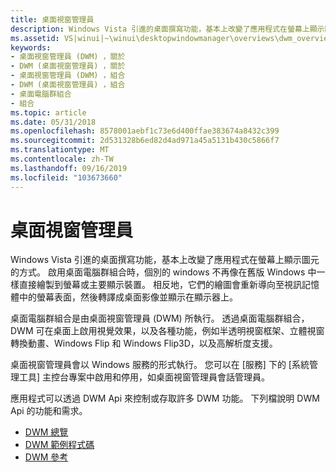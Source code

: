 ```yaml
---
title: 桌面視窗管理員
description: Windows Vista 引進的桌面撰寫功能，基本上改變了應用程式在螢幕上顯示圖元的方式。
ms.assetid: VS|winui|~\winui\desktopwindowmanager\overviews\dwm_overview.htm
keywords:
- 桌面視窗管理員 (DWM) ，關於
- DWM (桌面視窗管理員) ，關於
- 桌面視窗管理員 (DWM) ，組合
- DWM (桌面視窗管理員) ，組合
- 桌面電腦群組合
- 組合
ms.topic: article
ms.date: 05/31/2018
ms.openlocfilehash: 8578001aebf1c73e6d400ffae383674a8432c399
ms.sourcegitcommit: 2d531328b6ed82d4ad971a45a5131b430c5866f7
ms.translationtype: MT
ms.contentlocale: zh-TW
ms.lasthandoff: 09/16/2019
ms.locfileid: "103673660"
---
```

# <a name="desktop-window-manager"></a>桌面視窗管理員

Windows Vista 引進的桌面撰寫功能，基本上改變了應用程式在螢幕上顯示圖元的方式。 啟用桌面電腦群組合時，個別的 windows 不再像在舊版 Windows 中一樣直接繪製到螢幕或主要顯示裝置。 相反地，它們的繪圖會重新導向至視訊記憶體中的螢幕表面，然後轉譯成桌面影像並顯示在顯示器上。

桌面電腦群組合是由桌面視窗管理員 (DWM) 所執行。 透過桌面電腦群組合，DWM 可在桌面上啟用視覺效果，以及各種功能，例如半透明視窗框架、立體視窗轉換動畫、Windows Flip 和 Windows Flip3D，以及高解析度支援。

桌面視窗管理員會以 Windows 服務的形式執行。 您可以在 [服務] 下的 [系統管理工具] 主控台專案中啟用和停用，如桌面視窗管理員會話管理員。

應用程式可以透過 DWM Api 來控制或存取許多 DWM 功能。 下列檔說明 DWM Api 的功能和需求。

-   [DWM 總覽](desktop-window-manager-overviews.md)
-   [DWM 範例程式碼](dwm-samples.md)
-   [DWM 參考](reference.md)

 

 




